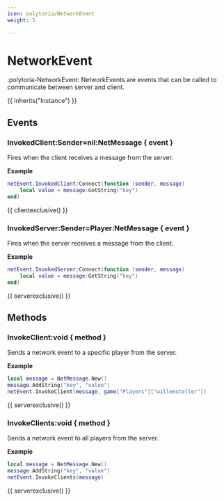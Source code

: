 ```yaml
---
icon: polytoria/NetworkEvent
weight: 5

---
```


# NetworkEvent

:polytoria-NetworkEvent: NetworkEvents are events that can be called to communicate between server and client.

{{ inherits("Instance") }}

## Events
### InvokedClient:Sender=nil:NetMessage { event }
Fires when the client receives a message from the server.

**Example**
```lua
netEvent.InvokedClient:Connect(function (sender, message)
    local value = message:GetString("key")
end)
```

{{ clientexclusive() }}

### InvokedServer:Sender=Player:NetMessage { event }
Fires when the server receives a message from the client.

**Example**
```lua
netEvent.InvokedServer:Connect(function (sender, message)
    local value = message:GetString("key")
end)
```

{{ serverexclusive() }}

## Methods
### InvokeClient:void { method }
Sends a network event to a specific player from the server.

**Example**
```lua
local message = NetMessage.New()
message.AddString("key", "value")
netEvent.InvokeClient(message, game["Players"]["willemsteller"])
```

{{ serverexclusive() }}

### InvokeClients:void { method }
Sends a network event to all players from the server.

**Example**
```lua
local message = NetMessage.New()
message.AddString("key", "value")
netEvent.InvokeClients(message)
```

{{ serverexclusive() }}